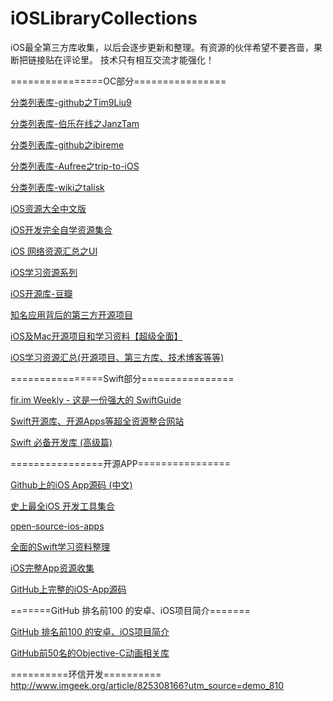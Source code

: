 # iOSLibraryCollections
iOS最全第三方库收集，以后会逐步更新和整理。有资源的伙伴希望不要吝啬，果断把链接贴在评论里。
技术只有相互交流才能强化！

================OC部分================

[分类列表库-github之Tim9Liu9][1]

[分类列表库-伯乐在线之JanzTam ][2]

[分类列表库-github之ibireme][3]

[分类列表库-Aufree之trip-to-iOS][4]

[分类列表库-wiki之talisk][5]

[iOS资源大全中文版][6]

[iOS开发完全自学资源集合][7]

[iOS 网络资源汇总之UI][8]

[iOS学习资源系列][9]

[iOS开源库-豆瓣][10]

[知名应用背后的第三方开源项目][11]

[iOS及Mac开源项目和学习资料【超级全面】][12]

[iOS学习资源汇总(开源项目、第三方库、技术博客等等)][13]

================Swift部分================

[fir.im Weekly - 这是一份强大的 SwiftGuide][14]

[Swift开源库、开源Apps等超全资源整合网站][15]

[Swift 必备开发库 (高级篇)][16]

================开源APP================

[Github上的iOS App源码 (中文)][17]

[史上最全iOS 开发工具集合][18]

[open-source-ios-apps][19]

[全面的Swift学习资料整理][20]

[iOS完整App资源收集][21]

[GitHub上完整的iOS-App源码][22]

=======GitHub 排名前100 的安卓、iOS项目简介=======

[GitHub 排名前100 的安卓、iOS项目简介][23]

[GitHub前50名的Objective-C动画相关库][24]


  [1]: https://github.com/liuyuanming/TimLiu-iOS
  [2]: http://ios.jobbole.com/84684/
  [3]: http://github.ibireme.com/github/list/ios/
  [4]: https://github.com/Aufree/trip-to-iOS
  [5]: http://wiki.talisk.cn/iOS/iOS%E5%BC%80%E5%8F%91%E5%B8%B8%E7%94%A8%E5%BA%93.html?hmsr=toutiao.io&utm_medium=toutiao.io&utm_source=toutiao.io
  [6]: https://github.com/liuyuanming/awesome-ios-cn
  [7]: http://www.jianshu.com/p/d70041eb25d7?hmsr=toutiao.io&utm_medium=toutiao.io&utm_source=toutiao.io
  [8]: http://www.jianshu.com/p/2ba717122951?hmsr=toutiao.io&utm_medium=toutiao.io&utm_source=toutiao.io
  [9]: http://www.shavekevin.com/2016/04/06/iosxuexiziyuanyi
  [10]: https://www.douban.com/note/276160185/?type=like
  [11]: http://blog.csdn.net/guojin08/article/details/42222637
  [12]: http://www.52codes.net/article/465.html
  [13]: http://www.jianshu.com/p/b7c4a787a597
  [14]: http://blog.fir.im/fir_im_weekly160512/?hmsr=toutiao.io&utm_medium=toutiao.io&utm_source=toutiao.io
  [15]: http://www.ioscookies.com
  [16]: http://www.jianshu.com/p/f38f1882dcc7?hmsr=toutiao.io&utm_medium=toutiao.io&utm_source=toutiao.io
  [17]: http://www.jianshu.com/p/06753d40d3d9?utm_campaign=haruki&utm_content=note&utm_medium=reader_share&utm_source=weibo
  [18]: http://www.code4app.com/forum.php?mod=viewthread&tid=7768&page=1&extra=#pid34884
  [19]: https://github.com/dkhamsing/open-source-ios-apps
  [20]: http://ios.jobbole.com/85463/
  [21]: http://www.henishuo.com/ios-app-fully-code/?hmsr=toutiao.io&utm_medium=toutiao.io&utm_source=toutiao.io
  [22]: https://www.zhihu.com/question/28518265/answer/88750562
  [23]: http://www.devstore.cn/essay/essayInfo/6485.html
  [24]: http://mp.weixin.qq.com/s?__biz=MjM5OTM0MzIwMQ==&mid=2652545591&idx=1&sn=88967524c1b2c4f008ca6f84454ebfab&scene=23&srcid=0603oZQh7Cn8BJgZuNby6518#rd

==========环信开发==========
http://www.imgeek.org/article/825308166?utm_source=demo_810